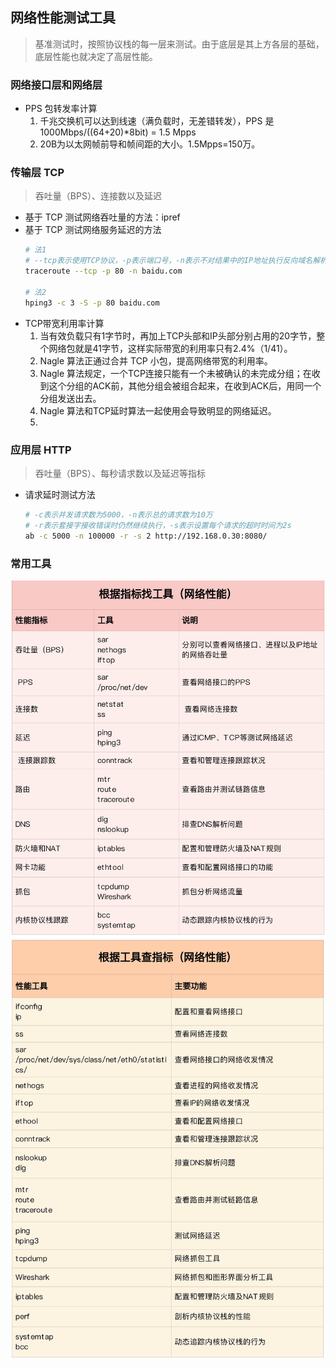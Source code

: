 ## <b>网络性能测试工具</b> ##

> 基准测试时，按照协议栈的每一层来测试。由于底层是其上方各层的基础，底层性能也就决定了高层性能。
### 网络接口层和网络层 ###
- PPS 包转发率计算
    1. 千兆交换机可以达到线速（满负载时，无差错转发），PPS 是1000Mbps/((64+20)*8bit) = 1.5 Mpps
    2. 20B为以太网帧前导和帧间距的大小。1.5Mpps=150万。

### 传输层 TCP ###
> 吞吐量（BPS）、连接数以及延迟
- 基于 TCP 测试网络吞吐量的方法：ipref
- 基于 TCP 测试网络服务延迟的方法
    ```sh
    # 法1
    # --tcp表示使用TCP协议，-p表示端口号，-n表示不对结果中的IP地址执行反向域名解析
    traceroute --tcp -p 80 -n baidu.com

    # 法2
    hping3 -c 3 -S -p 80 baidu.com
    ```
- TCP带宽利用率计算
    1. 当有效负载只有1字节时，再加上TCP头部和IP头部分别占用的20字节，整个网络包就是41字节，这样实际带宽的利用率只有2.4%（1/41）。
    2. Nagle 算法正通过合并 TCP 小包，提高网络带宽的利用率。
    3. Nagle 算法规定，一个TCP连接只能有一个未被确认的未完成分组；在收到这个分组的ACK前，其他分组会被组合起来，在收到ACK后，用同一个分组发送出去。
    4. Nagle 算法和TCP延时算法一起使用会导致明显的网络延迟。
    5. 

### 应用层 HTTP ###
> 吞吐量（BPS）、每秒请求数以及延迟等指标
- 请求延时测试方法
    ```sh
    # -c表示并发请求数为5000，-n表示总的请求数为10万
    # -r表示套接字接收错误时仍然继续执行，-s表示设置每个请求的超时时间为2s
    ab -c 5000 -n 100000 -r -s 2 http://192.168.0.30:8080/
    ```

### 常用工具 ###
![2.png](./2.png)
![3.png](./3.png)